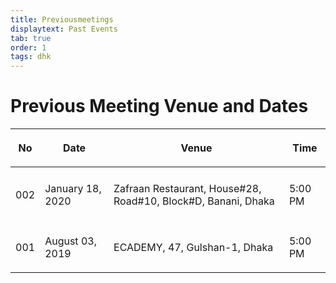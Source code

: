 ```yaml
---
title: Previousmeetings
displaytext: Past Events
tab: true
order: 1
tags: dhk
---
```


# **Previous Meeting Venue and Dates**

<table>
<thead>
<tr class="header">
<th><p>No</p></th>
<th><p>Date</p></th>
<th><p>Venue</p></th>
<th><p>Time</p></th>
</tr>
</thead>
<tbody>
<tr class="odd">
<td></td>
<td></td>
<td></td>
<td></td>
</tr>
<tr class="even">
<td><p>002</p></td>
<td><p>January 18, 2020</p></td>
<td><p>Zafraan Restaurant, House#28, Road#10, Block#D, Banani, Dhaka</p></td>
<td><p>5:00 PM</p></td>
</tr>
<tr class="odd">
<td></td>
<td></td>
<td></td>
<td></td>
</tr>
<tr class="even">
<td><p>001</p></td>
<td><p>August 03, 2019</p></td>
<td><p>ECADEMY, 47, Gulshan-1, Dhaka</p></td>
<td><p>5:00 PM</p></td>
</tr>

</tbody>
</table>
